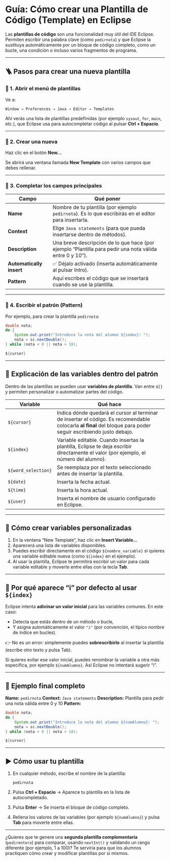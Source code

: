 
# **Guía: Cómo crear una Plantilla de Código (Template) en Eclipse**

Las **plantillas de código** son una funcionalidad muy útil del IDE Eclipse.
Permiten escribir una palabra clave (como `pedirnota`) y que Eclipse la sustituya automáticamente por un bloque de código completo, como un bucle, una condición o incluso varios fragmentos de programa.

---

## 🪜 **Pasos para crear una nueva plantilla**

### 🔹 1. Abrir el menú de plantillas

Ve a:

```
Window → Preferences → Java → Editor → Templates
```

Ahí verás una lista de plantillas predefinidas (por ejemplo `sysout`, `for`, `main`, etc.), que Eclipse usa para autocompletar código al pulsar **Ctrl + Espacio**.

---

### 🔹 2. Crear una nueva

Haz clic en el botón **New...**

Se abrirá una ventana llamada **New Template** con varios campos que debes rellenar.

---

### 🔹 3. Completar los campos principales

| Campo                    | Qué poner                                                                                               |
| ------------------------ | ------------------------------------------------------------------------------------------------------- |
| **Name**                 | Nombre de tu plantilla (por ejemplo `pedirnota`). Es lo que escribirás en el editor para insertarla.    |
| **Context**              | Elige `Java statements` (para que pueda insertarse dentro de métodos).                                  |
| **Description**          | Una breve descripción de lo que hace (por ejemplo “Plantilla para pedir una nota válida entre 0 y 10”). |
| **Automatically insert** | ✅ Déjalo activado (inserta automáticamente al pulsar Intro).                                            |
| **Pattern**              | Aquí escribes el código que se insertará cuando se use la plantilla.                                    |

---

### 🔹 4. Escribir el patrón (Pattern)

Por ejemplo, para crear la plantilla `pedirnota`:

```java
double nota;
do {
    System.out.print("Introduce la nota del alumno ${index}: ");
    nota = sc.nextDouble();
} while (nota < 0 || nota > 10);

${cursor}
```

---

## 🧠 **Explicación de las variables dentro del patrón**

Dentro de las plantillas se pueden usar **variables de plantilla**.
Van entre `${}` y permiten personalizar o automatizar partes del código.

| Variable            | Qué hace                                                                                                                                                        |
| ------------------- | --------------------------------------------------------------------------------------------------------------------------------------------------------------- |
| `${cursor}`         | Indica dónde quedará el cursor al terminar de insertar el código. Es recomendable colocarla **al final** del bloque para poder seguir escribiendo justo debajo. |
| `${index}`          | Variable editable. Cuando insertas la plantilla, Eclipse te deja escribir directamente el valor (por ejemplo, el número del alumno).                            |
| `${word_selection}` | Se reemplaza por el texto seleccionado antes de insertar la plantilla.                                                                                          |
| `${date}`           | Inserta la fecha actual.                                                                                                                                        |
| `${time}`           | Inserta la hora actual.                                                                                                                                         |
| `${user}`           | Inserta el nombre de usuario configurado en Eclipse.                                                                                                            |

---

## 🔧 **Cómo crear variables personalizadas**

1. En la ventana “New Template”, haz clic en **Insert Variable...**
2. Aparecerá una lista de variables disponibles.
3. Puedes escribir directamente en el código `${nombre_variable}` si quieres una variable editable nueva (como `${index}` en el ejemplo).
4. Al usar la plantilla, Eclipse te permitirá escribir un valor para cada variable editable y moverte entre ellas con la tecla **Tab**.

---

## 💬 **Por qué aparece “i” por defecto al usar `${index}`**

Eclipse intenta **adivinar un valor inicial** para las variables comunes.
En este caso:

* Detecta que estás dentro de un método o bucle,
* Y asigna automáticamente el valor `"i"` (por convención, el típico nombre de índice en bucles).

👉 No es un error: simplemente puedes **sobrescribirlo** al insertar la plantilla (escribe otro texto y pulsa Tab).

Si quieres evitar ese valor inicial, puedes renombrar la variable a otra más específica, por ejemplo `${numAlumno}`.
Así Eclipse no intentará sugerir “i”.

---

## 🧩 **Ejemplo final completo**

**Name:** `pedirnota`
**Context:** `Java statements`
**Description:** Plantilla para pedir una nota válida entre 0 y 10
**Pattern:**

```java
double nota;
do {
    System.out.print("Introduce la nota del alumno ${numAlumno}: ");
    nota = sc.nextDouble();
} while (nota < 0 || nota > 10);

${cursor}
```

---

## ▶️ **Cómo usar tu plantilla**

1. En cualquier método, escribe el nombre de la plantilla:

   ```
   pedirnota
   ```
2. Pulsa **Ctrl + Espacio**
   → Aparece tu plantilla en la lista de autocompletado.
3. Pulsa **Enter**
   → Se inserta el bloque de código completo.
4. Rellena los valores de las variables (por ejemplo `${numAlumno}`) y pulsa **Tab** para moverte entre ellas.

---

¿Quieres que te genere una **segunda plantilla complementaria** (`pedirentero`) para comparar, usando `nextInt()` y validando un rango diferente (por ejemplo, 1 a 100)?
Te serviría para que los alumnos practiquen cómo crear y modificar plantillas por sí mismos.

